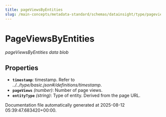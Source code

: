 ```yaml
---
title: pageViewsByEntities
slug: /main-concepts/metadata-standard/schemas/datainsight/type/pageviewsbyentities
---
```


# PageViewsByEntities

*pageViewsByEntities data blob*

## Properties

- **`timestamp`**: timestamp. Refer to *../../type/basic.json#/definitions/timestamp*.
- **`pageViews`** *(number)*: Number of page views.
- **`entityType`** *(string)*: Type of entity. Derived from the page URL.


Documentation file automatically generated at 2025-08-12 05:39:47.683420+00:00.
